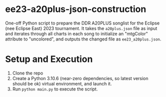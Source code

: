 # ee23-a20plus-json-construction
One-off Python script to prepare the DDR A20PLUS songlist for the Eclipse (nee Eclipse East) 2023 tournament. It takes the `a20plus.json` file as input and iterates through all charts in each song to initialize an "mtgColor" attribute to "uncolored", and outputs the changed file as `ee23_a20plus.json`.

# Setup and Execution
1. Clone the repo
2. Create a Python 3.10.6 (near-zero dependencies, so latest version should be ok) virtual environment, and launch it.
3. Run `python main.py` to execute the script.